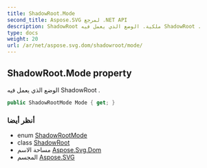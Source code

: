 ```yaml
---
title: ShadowRoot.Mode
second_title: Aspose.SVG لمرجع .NET API
description: ShadowRoot ملكية. الوضع الذي يعمل فيه ShadowRoot .
type: docs
weight: 20
url: /ar/net/aspose.svg.dom/shadowroot/mode/
---
```

## ShadowRoot.Mode property

الوضع الذي يعمل فيه ShadowRoot .

```csharp
public ShadowRootMode Mode { get; }
```

### أنظر أيضا

* enum [ShadowRootMode](../../shadowrootmode/)
* class [ShadowRoot](../)
* مساحة الاسم [Aspose.Svg.Dom](../../shadowroot/)
* المجسم [Aspose.SVG](../../../)


